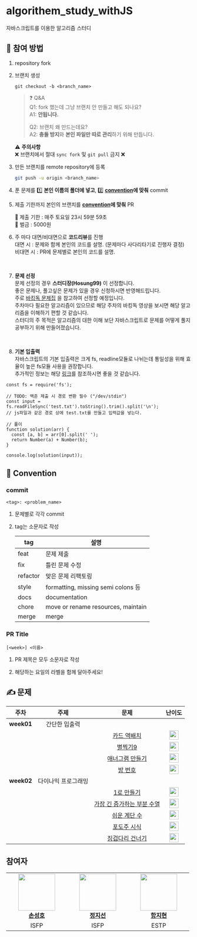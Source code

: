 # algorithem_study_withJS
자바스크립트를 이용한 알고리즘 스터디

## 🙋 참여 방법

1. repository fork
2. 브랜치 생성

   ```
   git checkout -b <branch_name>
   ```

   > ❓ Q&A <br>
   > Q1: fork 했는데 그냥 브랜치 안 만들고 해도 되나요? <br>
   > A1: **안됩니다.**
   >
   > Q2: 브랜치 왜 만드는데요? <br>
   > A2: **충돌 방지**와 **본인 파일만 따로 관리**하기 위해 만듭니다.

   ⚠️ **주의사항** <br>
   ❌ 브랜치에서 절대 `sync fork` 및 `git pull` 금지 ❌

3. 만든 브랜치를 remote repository에 등록

   ```sh
   git push -u origin <branch_name>
   ```

4. 푼 문제를 1️⃣ **본인 이름의 폴더에 넣고**, 2️⃣ **[convention](#commit)에 맞춰** commit

5. 제출 기한까지 본인의 브랜치를 **[convention](#pr)에 맞춰** PR

   📅 제출 기한 : 매주 토요일 23시 59분 59초 <br>
   💸 벌금 : 5000원

6. 주 마다 대면/비대면으로 **코드리뷰**를 진행 <br/>
대면 시 : 문제와 함께 본인의 코드를 설명. (문제마다 사다리타기로 진행자 결정) <br/>
비대면 시 : PR에 문제별로 본인의 코드를 설명. <br/>
<br/>

7. **문제 선정** <br>
문제 선정의 경우 **스터디장(Hosung99)** 이 선정합니다. <br/>
좋은 문제나, 풀고싶은 문제가 있을 경우 신청하시면 반영해드립니다. <br/>
주로 [바킹독 문제집](https://github.com/encrypted-def/basic-algo-lecture/blob/master/workbook.md) 을 참고하여 선정할 예정입니다. <br/>
주차마다 필요한 알고리즘이 있으므로 해당 주차의 바킹독 영상을 보시면 해당 알고리즘을 이해하기 편할 것 같습니다. <br/>
스터디의 주 목적은 알고리즘의 대한 이해 보단 자바스크립트로 문제를 어떻게 풀지 공부하기 위해 만들어졌습니다. <br/>
<br/>

8. **기본 입출력** <br/>
자바스크립트의 기본 입출력은 크게 fs, readline모듈로 나뉘는데 통일성을 위해 효율이 높은 fs모듈 사용을 권장합니다. <br/>
추가적인 정보는 해당 [링크](https://velog.io/@bigsaigon333/Javascript%EB%A1%9C-%EC%BD%94%EB%94%A9%ED%85%8C%EC%8A%A4%ED%8A%B8-%EC%A4%80%EB%B9%84%ED%95%98%EA%B8%B01-%EC%9E%85%EC%B6%9C%EB%A0%A5)를 참조하시면 좋을 것 같습니다.
```
const fs = require('fs');

// TODO: 백준 제출 시 경로 변환 필수 ("/dev/stdin")
const input = fs.readFileSync('test.txt').toString().trim().split('\n'); 
// js파일과 같은 경로 상에 test.txt를 만들고 입력값을 넣는다.

// 풀이
function solution(arr) {
  const [a, b] = arr[0].split(' ');
  return Number(a) + Number(b);
}

console.log(solution(input));
```

## 🤝 Convention

### commit

```
<tag>: <problem_name>
```

1. 문제별로 각각 commit

2. tag는 소문자로 작성

   | tag      | 설명                                |
   | -------- | ---------------------------------- |
   | feat     | 문제 제출                            |
   | fix      | 틀린 문제 수정                        |
   | refactor | 맞은 문제 리팩토링                     |
   | style    | formatting, missing semi colons 등 |
   | docs     | documentation                      |
   | chore    | move or rename resources, maintain |
   | merge    | merge                              |

### PR Title

```
[<week>] <이름>
```

1. PR 제목은 모두 소문자로 작성

2. 해당하는 요일의 라벨을 함께 달아주세요!

## ✍️ 문제

| 주차 | 주제 | 문제 | 난이도 |
| :-: | :-: | :--: | :--: |
| **week01**| 간단한 입출력 |
| | | [카드 역배치](https://www.acmicpc.net/problem/10804) | <img src="https://static.solved.ac/tier_small/4.svg" height="25" align="center"/> |
| | | [별찍기9](https://www.acmicpc.net/problem/2446) | <img src="https://static.solved.ac/tier_small/3.svg" height="25" align="center"/> |
| | | [애너그램 만들기](https://www.acmicpc.net/problem/1919) | <img src="https://static.solved.ac/tier_small/4.svg" height="25" align="center"/> |
| | | [방 번호](https://www.acmicpc.net/problem/1475) | <img src="https://static.solved.ac/tier_small/6.svg" height="25" align="center"/> |
| **week02**| 다이나믹 프로그래밍 |
| | | [1로 만들기](https://www.acmicpc.net/problem/1463) | <img src="https://static.solved.ac/tier_small/9.svg" height="25" align="center"/> |
| | | [가장 긴 증가하는 부분 수열](https://www.acmicpc.net/problem/11053) | <img src="https://static.solved.ac/tier_small/9.svg" height="25" align="center"/> |
| | | [쉬운 계단 수](https://www.acmicpc.net/problem/10844) | <img src="https://static.solved.ac/tier_small/10.svg" height="25" align="center"/> |
| | | [포도주 시식](https://www.acmicpc.net/problem/2156) | <img src="https://static.solved.ac/tier_small/10.svg" height="25" align="center"/> |
| | | [징검다리 건너기](https://www.acmicpc.net/problem/21317) | <img src="https://static.solved.ac/tier_small/10.svg" height="25" align="center"/> |


## 참여자

<table>
    <tr align="center">
        <td style="min-width: 150px;">
            <a href="https://github.com/Hosung99">
              <img src="https://github.com/Hosung99.png" width="100">
              <br />
              <b>손성호 </br>
            </a>
        </td>
        <td style="min-width: 150px;">
            <a href="https://github.com/jisunchung">
              <img src="https://github.com/jisunchung.png" width="100">
              <br />
              <b>정지선 </br>
            </a> 
        </td>
        <td style="min-width: 150px;">
            <a href="https://github.com/hamjihyeon">
              <img src="https://github.com/hamjihyeon.png" width="100">
              <br />
              <b>함지현 </br>
            </a> 
        </td>
    </tr>
      <tr align="center">
        <td>
            ISFP
        </td>
        <td>
            ISFP
        </td>
        <td>
            ESTP
        </td>
    </tr>
</table>



<!-- problem table template

|| 24.00.00 (❓) | [❓](https://www.acmicpc.net/problem/❓) | <img src="https://static.solved.ac/tier_small/❓.svg" height="25" align="center"/> | - |

 -->
